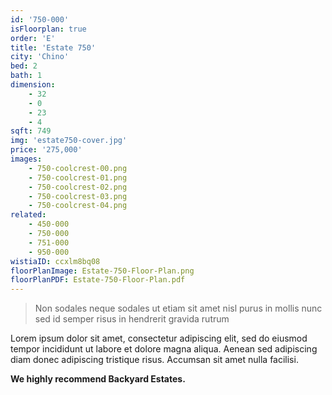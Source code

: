 ```yaml
---
id: '750-000'
isFloorplan: true
order: 'E'
title: 'Estate 750'
city: 'Chino'
bed: 2
bath: 1
dimension:
    - 32
    - 0
    - 23
    - 4
sqft: 749
img: 'estate750-cover.jpg'
price: '275,000'
images:
    - 750-coolcrest-00.png
    - 750-coolcrest-01.png
    - 750-coolcrest-02.png
    - 750-coolcrest-03.png
    - 750-coolcrest-04.png
related:
    - 450-000
    - 750-000
    - 751-000
    - 950-000
wistiaID: ccxlm8bq08
floorPlanImage: Estate-750-Floor-Plan.png
floorPlanPDF: Estate-750-Floor-Plan.pdf
---
```


> Non sodales neque sodales ut etiam sit amet nisl purus in mollis nunc sed id semper risus in hendrerit gravida rutrum

Lorem ipsum dolor sit amet, consectetur adipiscing elit, sed do eiusmod tempor incididunt ut labore et dolore magna aliqua. Aenean sed adipiscing diam donec adipiscing tristique risus. Accumsan sit amet nulla facilisi.

**We highly recommend Backyard Estates.**
